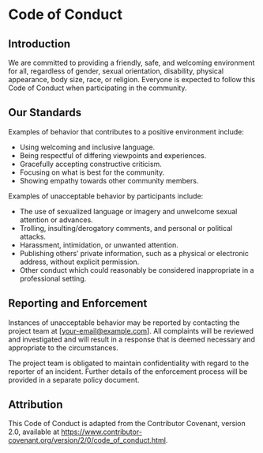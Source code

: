 # Code of Conduct

## Introduction

We are committed to providing a friendly, safe, and welcoming environment for all, regardless of gender, sexual orientation, disability, physical appearance, body size, race, or religion. Everyone is expected to follow this Code of Conduct when participating in the community.

## Our Standards

Examples of behavior that contributes to a positive environment include:

- Using welcoming and inclusive language.
- Being respectful of differing viewpoints and experiences.
- Gracefully accepting constructive criticism.
- Focusing on what is best for the community.
- Showing empathy towards other community members.

Examples of unacceptable behavior by participants include:

- The use of sexualized language or imagery and unwelcome sexual attention or advances.
- Trolling, insulting/derogatory comments, and personal or political attacks.
- Harassment, intimidation, or unwanted attention.
- Publishing others’ private information, such as a physical or electronic address, without explicit permission.
- Other conduct which could reasonably be considered inappropriate in a professional setting.

## Reporting and Enforcement

Instances of unacceptable behavior may be reported by contacting the project team at [your-email@example.com]. All complaints will be reviewed and investigated and will result in a response that is deemed necessary and appropriate to the circumstances.

The project team is obligated to maintain confidentiality with regard to the reporter of an incident. Further details of the enforcement process will be provided in a separate policy document.

## Attribution

This Code of Conduct is adapted from the Contributor Covenant, version 2.0, available at https://www.contributor-covenant.org/version/2/0/code_of_conduct.html.
